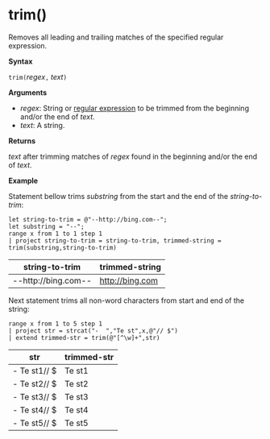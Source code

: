 # trim()

Removes all leading and trailing matches of the specified regular expression.

**Syntax**

`trim(`*regex*`,` *text*`)`

**Arguments**

* *regex*: String or [regular expression](re2.md) to be trimmed from the beginning and/or the end of *text*.  
* *text*: A string.

**Returns**

*text* after trimming matches of *regex* found in the beginning and/or the end of *text*.

**Example**

Statement bellow trims *substring*  from the start and the end of the *string-to-trim*:

```kusto
let string-to-trim = @"--http://bing.com--";
let substring = "--";
range x from 1 to 1 step 1
| project string-to-trim = string-to-trim, trimmed-string = trim(substring,string-to-trim)
```

|string-to-trim|trimmed-string|
|---|---|
|--http://bing.com--|http://bing.com|

Next statement trims all non-word characters from start and end of the string:

```kusto
range x from 1 to 5 step 1
| project str = strcat("-  ","Te st",x,@"// $")
| extend trimmed-str = trim(@"[^\w]+",str)
```

|str|trimmed-str|
|---|---|
|-  Te st1// $|Te st1|
|-  Te st2// $|Te st2|
|-  Te st3// $|Te st3|
|-  Te st4// $|Te st4|
|-  Te st5// $|Te st5|


 


